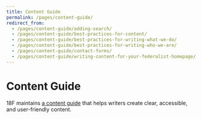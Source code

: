 ```yaml
---
title: Content Guide
permalink: /pages/content-guide/
redirect_from:
  - /pages/content-guide/adding-search/
  - /pages/content-guide/best-practices-for-content/
  - /pages/content-guide/best-practices-for-writing-what-we-do/
  - /pages/content-guide/best-practices-for-writing-who-we-are/
  - /pages/content-guide/contact-forms/
  - /pages/content-guide/writing-content-for-your-federalist-homepage/
---
```


# Content Guide

18F maintains [a content guide](https://content-guide.18f.gov/) that helps writers create clear, accessible, and user-friendly content.
